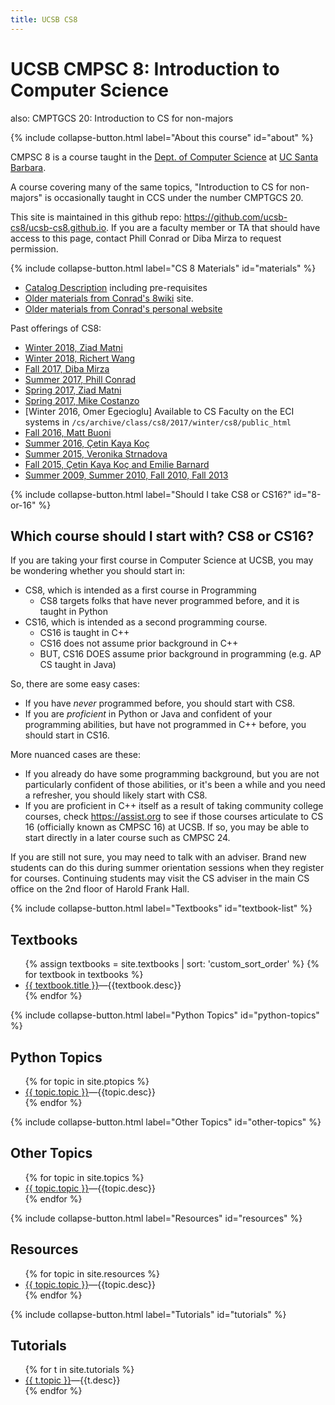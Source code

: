 ```yaml
---
title: UCSB CS8
---
```


# UCSB CMPSC 8: Introduction to Computer Science

also: CMPTGCS 20: Introduction to CS for non-majors

{% include collapse-button.html label="About this course" id="about" %}
<div class="collapse" id="about">
 <div class="card card-body" markdown="1">

CMPSC 8 is a course taught in the [Dept. of Computer Science](http://www.cs.ucsb.edu) at
[UC Santa Barbara](http://www.ucsb.edu).

A course covering many of the same topics, "Introduction to CS for non-majors" is occasionally taught in CCS under the number CMPTGCS 20.

This site is maintained in this github repo:
<https://github.com/ucsb-cs8/ucsb-cs8.github.io>.  If you are a
faculty member or TA that should have access to this page, contact
Phill Conrad or Diba Mirza to request permission.

 </div>
</div>

{% include collapse-button.html label="CS 8 Materials" id="materials" %}
<div class="collapse" id="materials">
 <div class="card card-body" markdown="1">

* [Catalog Description](https://www.cs.ucsb.edu/education/courses/cmpsc-8) including pre-requisites
* [Older materials from Conrad's 8wiki](https://foo.cs.ucsb.edu/8wiki) site.
* [Older materials from Conrad's personal website](https://www.cs.ucsb.edu/~pconrad/cs8)

Past offerings of CS8:

* [Winter 2018, Ziad Matni](https://ucsb-cs8-w18-matni.github.io)
* [Winter 2018, Richert Wang](https://ucsb-cs8-w18-wang.github.io)
* [Fall 2017, Diba Mirza](https://ucsb-cs8-f17.github.io)
* [Summer 2017, Phill Conrad](https://ucsb-cs8-m17.github.io)
* [Spring 2017, Ziad Matni](https://ucsb-cs8-s17.github.io)
* [Spring 2017, Mike Costanzo](https://www.cs.ucsb.edu/~mikec/cs8/)
* [Winter 2016, Omer Egecioglu] Available to CS Faculty on the ECI systems in  `/cs/archive/class/cs8/2017/winter/cs8/public_html`
* [Fall 2016, Matt Buoni](https://www.cs.ucsb.edu/~buoni/cs8/)
* [Summer 2016, Çetin Kaya Koç](http://koclab.cs.ucsb.edu/teaching/cs8/)
* [Summer 2015, Veronika Strnadova](https://www.cs.ucsb.edu/~veronika/cs8/)
* [Fall 2015, Çetin Kaya Koç and Emilie Barnard](http://emiliebarnard.com/teaching/cs8fall14/)
* [Summer 2009, Summer 2010, Fall 2010, Fall 2013](https://www.cs.ucsb.edu/~pconrad/cs8/)


 </div>
</div>



{% include collapse-button.html label="Should I take CS8 or CS16?" id="8-or-16" %}

<div class="collapse" id="8-or-16">
 <div class="card card-body" markdown="1">


## Which course should I start with? CS8 or CS16?

If you are taking your first course in Computer Science at UCSB, you may be wondering whether you should start in:

* CS8, which is intended as a first course in Programming
   * CS8 targets folks that have never programmed before, and it is taught in Python
* CS16, which is intended as a second programming course.
   * CS16 is taught in C++
   * CS16 does not assume prior background in C++
   * BUT, CS16 DOES assume prior background in programming (e.g. AP CS taught in Java)

So, there are some easy cases:

* If you have <em>never</em> programmed before, you should start with CS8.
* If you are <em>proficient</em> in Python or Java and confident of your programming abilities, but have not programmed in C++ before, you should start in CS16.

More nuanced cases are these:

* If you already do have some programming background, but you are not particularly confident of those abilities, or it's been a while and you need a refresher, you should likely start with CS8.
* If you are proficient in C++ itself as a result of taking community college courses, check <https://assist.org> to see if those courses articulate to CS 16 (officially known as CMPSC&nbsp;16) at UCSB.  If so, you may be able to start directly in a later course such as CMPSC 24.

If you are still not sure, you may need to talk with an adviser.  Brand new students can do this during summer orientation sessions when they register for courses.  Continuing students may visit the CS adviser in the main CS office on the 2nd floor of Harold Frank Hall.

</div>
</div>


{% include collapse-button.html label="Textbooks" id="textbook-list" %}
<div class="collapse" id="textbook-list">
 <div class="card card-body" markdown="1">

## Textbooks

<ul>
  {% assign textbooks = site.textbooks | sort: 'custom_sort_order' %}
  {% for textbook in textbooks %}
  <li {% if topic.indent %} class="indent" {% endif %}><a href="{{textbook.url}}">{{ textbook.title }}</a>&mdash;{{textbook.desc}}</li>
      {% endfor %}
</ul>
</div>
</div>

{% include collapse-button.html label="Python Topics" id="python-topics" %}
<div class="collapse" id="python-topics">
 <div class="card card-body" markdown="1">


## Python Topics
  <ul>
   {% for topic in site.ptopics %}
     <li {% if topic.indent %} class="indent" {% endif %}><a href="{{topic.url}}">{{ topic.topic }}</a>&mdash;{{topic.desc}}</li>
   {% endfor %}
  </ul>

 </div>
</div>

{% include collapse-button.html label="Other Topics" id="other-topics" %}
<div class="collapse" id="other-topics">
 <div class="card card-body" markdown="1">

## Other Topics

  <ul>
   {% for topic in site.topics %}
     <li {% if topic.indent %} class="indent" {% endif %}><a href="{{topic.url}}">{{ topic.topic }}</a>&mdash;{{topic.desc}}</li>
   {% endfor %}
  </ul>

 </div>
</div>


{% include collapse-button.html label="Resources" id="resources" %}
<div class="collapse" id="resources">
 <div class="card card-body" markdown="1">

## Resources

  <ul>
   {% for topic in site.resources %}
     <li {% if topic.indent %} class="indent" {% endif %}><a href="{{topic.url}}">{{ topic.topic }}</a>&mdash;{{topic.desc}}</li>
   {% endfor %}
  </ul>

 </div>
</div>



{% include collapse-button.html label="Tutorials" id="tutorials" %}
<div class="collapse" id="tutorials">
 <div class="card card-body" markdown="1">

## Tutorials

  <ul>
   {% for t in site.tutorials %}
     <li {% if t.indent %} class="indent" {% endif %} ><a href="{{t.url}}">{{ t.topic }}</a>&mdash;{{t.desc}}</li>
   {% endfor %}
  </ul>

 </div>
</div>

